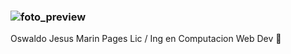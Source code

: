 ### ![foto_preview](https://github.com/ozzies-code/ozzies-code/assets/83247451/55150f05-936b-45cd-aa2c-d450c468df61)
Oswaldo Jesus Marin Pages
Lic / Ing en Computacion
Web Dev 👋

<!--
**ozzies-code/ozzies-code** is a ✨ _special_ ✨ repository because its `README.md` (this file) appears on your GitHub profile.

Here are some ideas to get you started:

- 🔭 I’m currently working on ...
- 🌱 I’m currently learning ...
- 👯 I’m looking to collaborate on ...
- 🤔 I’m looking for help with ...
- 💬 Ask me about ...
- 📫 How to reach me: ...
- 😄 Pronouns: ...
- ⚡ Fun fact: ...
-->
